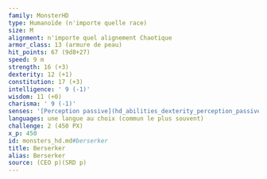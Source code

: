 ```yaml
---
family: MonsterHD
type: Humanoïde (n'importe quelle race)
size: M
alignment: n'importe quel alignement Chaotique
armor_class: 13 (armure de peau)
hit_points: 67 (9d8+27)
speed: 9 m
strength: 16 (+3)
dexterity: 12 (+1)
constitution: 17 (+3)
intelligence: ' 9 (-1)'
wisdom: 11 (+0)
charisma: ' 9 (-1)'
senses: '[Perception passive](hd_abilities_dexterity_perception_passive.md) 10'
languages: une langue au choix (commun le plus souvent)
challenge: 2 (450 PX)
x_p: 450
id: monsters_hd.md#berserker
title: Berserker
alias: Berserker
source: (CEO p)(SRD p)
---
```


